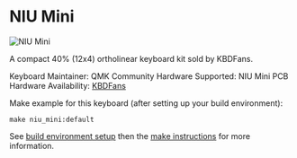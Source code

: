 NIU Mini
===

![NIU Mini](https://cdn.shopify.com/s/files/1/1473/3902/files/40__01.jpg)

A compact 40% (12x4) ortholinear keyboard kit sold by KBDFans.

Keyboard Maintainer: QMK Community
Hardware Supported: NIU Mini PCB  
Hardware Availability: [KBDFans](https://kbdfans.myshopify.com/)

Make example for this keyboard (after setting up your build environment):

    make niu_mini:default

See [build environment setup](https://docs.qmk.fm/build_environment_setup.html) then the [make instructions](https://docs.qmk.fm/make_instructions.html) for more information.
